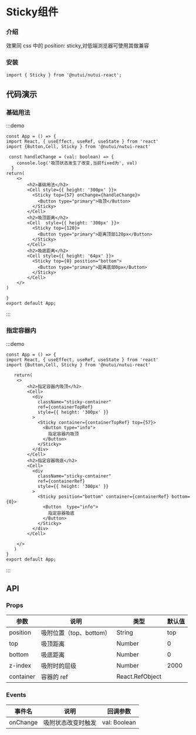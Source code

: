 
#  Sticky组件

### 介绍

效果同 css 中的 position: sticky,对低端浏览器可使用其做兼容

### 安装
```tsx
import { Sticky } from '@nutui/nutui-react';

```

## 代码演示

### 基础用法
:::demo
```tsx
const App = () => {
import React, { useEffect, useRef, useState } from 'react'
import {Button,Cell, Sticky } from '@nutui/nutui-react'

 const handleChange = (val: boolean) => {
    console.log('吸顶状态发生了改变,当前fixed为', val)
  }
return(
    <>
        <h2>基础用法</h2>
        <Cell style={{ height: '300px' }}>
          <Sticky top={57} onChange={handleChange}>
            <Button type="primary">吸顶</Button>
          </Sticky>
        </Cell>
        <h2>吸顶距离</h2>
        <Cell  style={{ height: '300px' }}>
          <Sticky top={120}>
            <Button type="primary">距离顶部120px</Button>
          </Sticky>
        </Cell>
        <h2>吸底距离</h2>
        <Cell style={{ height: '64px' }}>
          <Sticky top={0} position="bottom">
            <Button type="primary">距离底部0px</Button>
          </Sticky>
        </Cell>
    </>
)
   
}
export default App;
```
:::

### 指定容器内
:::demo
```tsx
const App = () => {
import React, { useEffect, useRef, useState } from 'react'
import {Button,Cell, Sticky } from '@nutui/nutui-react'

   return(
    <>
        <h2>指定容器内吸顶</h2>
        <Cell>
          <div
            className="sticky-container"
            ref={containerTopRef}
            style={{ height: '300px' }}
          >
            <Sticky container={containerTopRef} top={57}>
              <Button type="info">
                指定容器内吸顶
              </Button>
            </Sticky>
          </div>
        </Cell>
        <h2>指定容器吸底</h2>
        <Cell>
          <div
            className="sticky-container"
            ref={containerRef}
            style={{ height: '300px' }}
          >
            <Sticky position="bottom" container={containerRef} bottom={0}>
              <Button  type="info">
                指定容器吸底
              </Button>
            </Sticky>
          </div>
        </Cell>
      
    </>
   )
}
export default App;
```
:::



## API

### Props

| 参数         | 说明                             | 类型   | 默认值           |
|--------------|----------------------------------|--------|------------------|
| position     | 吸附位置（top、bottom）            | String | top             |
| top          | 吸顶距离                          | Number | 0               |
| bottom       | 吸底距离                          | Number | 0               |
| z-index      | 吸附时的层级                       | Number | 2000            |
| container    | 容器的 ref                        | React.RefObject<HTMLElement>|

### Events

| 事件名 | 说明                                            | 回调参数     |
|--------|------------------------------------------------|--------------|
| onChange  | 吸附状态改变时触发  | val: Boolean |
